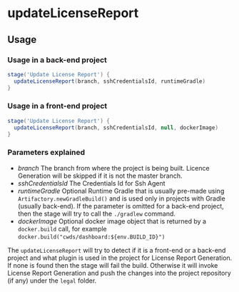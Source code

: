 # updateLicenseReport

## Usage

### Usage in a back-end project

```groovy
stage('Update License Report') {
  updateLicenseReport(branch, sshCredentialsId, runtimeGradle)
}
```

### Usage in a front-end project

```groovy
stage('Update License Report') {
  updateLicenseReport(branch, sshCredentialsId, null, dockerImage)
}
```

### Parameters explained

* *branch* The branch from where the project is being built. Licence Generation will be skipped if it is not the master branch.
* *sshCredentialsId* The Credentials Id for Ssh Agent
* *runtimeGradle* Optional Runtime Gradle that is usually pre-made using `Artifactory.newGradleBuild()`
  and is used only in projects with Gradle (usually back-end).
  If the parameter is omitted for a back-end project, then the stage will try to call the `./gradlew` command.
* *dockerImage* Optional docker image object that is returned by a `docker.build` call, for example `docker.build("cwds/dashboard:${env.BUILD_ID}")`

The `updateLicenseReport` will try to detect if it is a front-end or a back-end project
and what plugin is used in the project for License Report Generation.
If none is found then the stage will fail the build.
Otherwise it will invoke License Report Generation and push the changes into the project repository (if any) under the `legal` folder.

